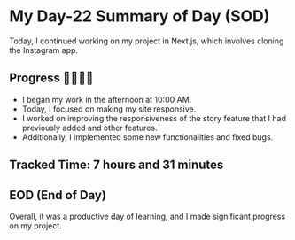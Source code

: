 # My Day-22 Summary of Day (SOD)

Today, I continued working on my project in Next.js, which involves cloning the Instagram app.

## Progress 🧑‍💻🧑‍💻
- I began my work in the afternoon at 10:00 AM.
- Today, I focused on making my site responsive.
- I worked on improving the responsiveness of the story feature that I had previously added and other features.
- Additionally, I implemented some new functionalities and fixed bugs.

## Tracked Time: 7 hours and 31 minutes

## EOD (End of Day)
Overall, it was a productive day of learning, and I made significant progress on my project.
